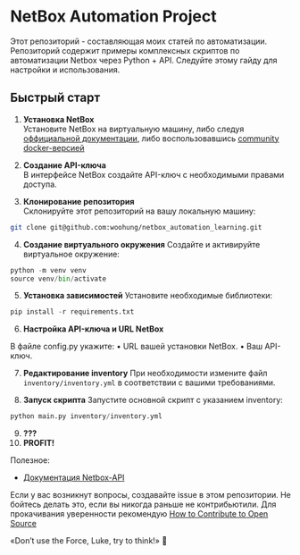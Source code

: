 # NetBox Automation Project

Этот репозиторий - составляющая моих статей по автоматизации. Репозиторий содержит примеры комплексных скриптов по автоматизации Netbox через Python + API. Следуйте этому гайду для настройки и использования.

## Быстрый старт

1. **Установка NetBox**  
Установите NetBox на виртуальную машину, либо следуя [оффициальной документации](https://netbox.readthedocs.io/), либо воспользовавшись [community docker-версией](https://github.com/netbox-community/netbox-docker?tab=readme-ov-file)

2. **Создание API-ключа**  
В интерфейсе NetBox создайте API-ключ с необходимыми правами доступа.

3. **Клонирование репозитория**  
Склонируйте этот репозиторий на вашу локальную машину:  
```bash
git clone git@github.com:woohung/netbox_automation_learning.git 
```
4. **Создание виртуального окружения**
Создайте и активируйте виртуальное окружение:

```python
python -m venv venv
source venv/bin/activate
```

5. **Установка зависимостей**
Установите необходимые библиотеки:

```python
pip install -r requirements.txt
```

6. **Настройка API-ключа и URL NetBox**

В файле config.py укажите:
•	URL вашей установки NetBox.
•	Ваш API-ключ.

7. **Редактирование inventory**
При необходимости измените файл `inventory/inventory.yml` в соответствии с вашими требованиями.

8. **Запуск скрипта**
Запустите основной скрипт с указанием inventory:

```python
python main.py inventory/inventory.yml
```

9.	**???**
10.	**PROFIT!**


Полезное:
- [Документация Netbox-API](https://demo.netbox.dev/api/schema/swagger-ui/)


Если у вас возникнут вопросы, создавайте issue в этом репозитории. Не бойтесь делать это, если вы никогда раньше не контрибьютили. Для прокачивания уверенности рекомендую [How to Contribute to Open Source](https://opensource.guide/how-to-contribute/)

«Don’t use the Force, Luke, try to think!» 🚀
